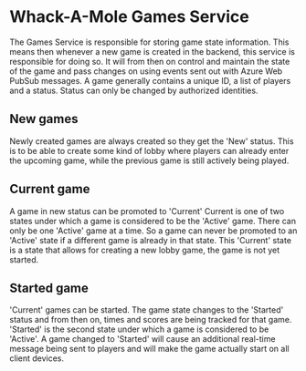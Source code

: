 # Whack-A-Mole Games Service

The Games Service is responsible for storing game state information. This means then whenever a new game is created in the backend, this service is responsible for doing so. It will from then on control and maintain the state of the game and pass changes on using events sent out with Azure Web PubSub messages. A game generally contains a unique ID, a list of players and a status. Status can only be changed by authorized identities.

## New games

Newly created games are always created so they get the 'New' status. This is to be able to create some kind of lobby where players can already enter the upcoming game, while the previous game is still actively being played.

## Current game

A game in new status can be promoted to 'Current' Current is one of two states under which a game is considered to be the 'Active' game. There can only be one 'Active' game at a time. So a game can never be promoted to an 'Active' state if a different game is already in that state. This 'Current' state is a state that allows for creating a new lobby game, the game is not yet started.

## Started game

'Current' games can be started. The game state changes to the 'Started' status and from then on, times and scores are being tracked for that game. 'Started' is the second state under which a game is considered to be 'Active'. A game changed to 'Started' will cause an additional real-time message being sent to players and will make the game actually start on all client devices.

